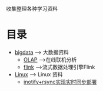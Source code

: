 收集整理各种学习资料

目录
=================

* [bigdata](https://github.com/Chengyanan1008/day-day-up/tree/main/bigdata) --> 大数据资料
  * [OLAP](https://github.com/Chengyanan1008/day-day-up/tree/main/bigdata/OLAP) -->在线联机分析
  * [flink](https://github.com/Chengyanan1008/day-day-up/tree/main/bigdata/flink) -->流式数据处理引擎Flink
* [Linux](https://github.com/Chengyanan1008/day-day-up/tree/main/Linux) --> Linux 资料 
  * [inotify+rsync实现实时同步部署](https://github.com/Chengyanan1008/day-day-up/tree/main/Linux/inotify%2Brsync%E5%AE%9E%E7%8E%B0%E5%AE%9E%E6%97%B6%E5%90%8C%E6%AD%A5%E9%83%A8%E7%BD%B2)